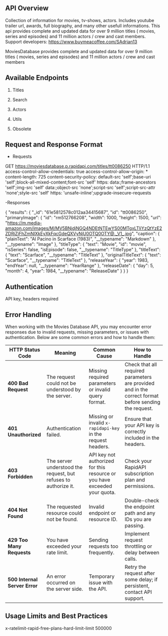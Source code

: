 ## API Overview

Collection of information for movies, tv-shows, actors. Includes youtube trailer url, awards, full biography, and many other usefull informations. This api provides complete and updated data for over 9 million titles ( movies, series and episodes) and 11 million actors / crew and cast members. Support developers: https://www.buymeacoffee.com/SAdrian13

MoviesDatabase provides complete and updated data for over 9 million titles ( movies, series and episodes) and 11 million actors / crew and cast members

## Available Endpoints

1. Titles

2. Search

3. Actors

4. Utils

5. Obsolete

## Request and Response Format

- Requests

GET https://moviesdatabase.p.rapidapi.com/titles/tt0086250 HTTP/1.1
access-control-allow-credentials: true
access-control-allow-origin: *
content-length: 725
content-security-policy: default-src 'self';base-uri 'self';block-all-mixed-content;font-src 'self' https: data:;frame-ancestors 'self';img-src 'self' data:;object-src 'none';script-src 'self';script-src-attr 'none';style-src 'self' https: 'unsafe-inline';upgrade-insecure-requests

-Responses

{
  "results": {
    "_id": "61e5812578c012aa34415687",
    "id": "tt0086250",
    "primaryImage": {
      "id": "rm512766208",
      "width": 1000,
      "height": 1500,
      "url": "https://m.media-amazon.com/images/M/MV5BNjdjNGQ4NDEtNTEwYS00MTgxLTliYzQtYzE2ZDRiZjFhZmNlXkEyXkFqcGdeQXVyNjU0OTQ0OTY@._V1_.jpg",
      "caption": {
        "plainText": "Al Pacino in Scarface (1983)",
        "__typename": "Markdown"
      },
      "__typename": "Image"
    },
    "titleType": {
      "text": "Movie",
      "id": "movie",
      "isSeries": false,
      "isEpisode": false,
      "__typename": "TitleType"
    },
    "titleText": {
      "text": "Scarface",
      "__typename": "TitleText"
    },
    "originalTitleText": {
      "text": "Scarface",
      "__typename": "TitleText"
    },
    "releaseYear": {
      "year": 1983,
      "endYear": null,
      "__typename": "YearRange"
    },
    "releaseDate": {
      "day": 5,
      "month": 4,
      "year": 1984,
      "__typename": "ReleaseDate"
    }
  }
}


## Authentication 

API key, headers required

## Error Handling

When working with the Movies Database API, you may encounter error responses due to invalid requests, missing parameters, or issues with authentication. Below are some common errors and how to handle them:

| HTTP Status Code              | Meaning                                                         | Common Cause                                                              | How to Handle                                                                                         |
| ----------------------------- | --------------------------------------------------------------- | ------------------------------------------------------------------------- | ----------------------------------------------------------------------------------------------------- |
| **400 Bad Request**           | The request could not be understood by the server.              | Missing required parameters or invalid query format.                      | Check that all required parameters are provided and in the correct format before sending the request. |
| **401 Unauthorized**          | Authentication failed.                                          | Missing or invalid `x-rapidapi-key` in the request headers.               | Ensure that your API key is correctly included in the headers.                                        |
| **403 Forbidden**             | The server understood the request, but refuses to authorize it. | API key not authorized for this resource or you have exceeded your quota. | Check your RapidAPI subscription plan and permissions.                                                |
| **404 Not Found**             | The requested resource could not be found.                      | Invalid endpoint or resource ID.                                          | Double-check the endpoint path and any IDs you are passing.                                           |
| **429 Too Many Requests**     | You have exceeded your rate limit.                              | Sending requests too frequently.                                          | Implement request throttling or delay between calls.                                                  |
| **500 Internal Server Error** | An error occurred on the server side.                           | Temporary issue with the API.                                             | Retry the request after some delay; if persistent, contact API support.                               |


## Usage Limits and Best Practices 

x-ratelimit-rapid-free-plans-hard-limit-limit
500000